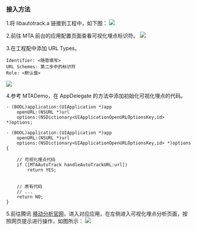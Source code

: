 ### 接入方法

1.将 libautotrack.a 链接到工程中，如下图：
![](http://imgcache.tcecqpoc.fsphere.cn/image/mc.qcloudimg.com/static/img/a82f1d8517e113a7a68f82ff250af175/image.png)

2.前往 MTA 前台的应用配置页面查看可视化埋点标识符。
![](http://imgcache.tcecqpoc.fsphere.cn/image/mc.qcloudimg.com/static/img/b0ea1ff9b407d1a0fbc239f8991dd2ee/image.png)

3.在工程配中添加 URL Types。
```
Identifier: <随意填写>
URL Schemes: 第二步中的标识符
Role: <默认值>
```
![](http://imgcache.tcecqpoc.fsphere.cn/image/mc.qcloudimg.com/static/img/1644996d749edcc04ac9a71bb04768ce/image.jpg)

4.参考 MTADemo，在 AppDelegate 的方法中添加初始化可视化埋点的代码。

```
- (BOOL)application:(UIApplication *)app
    openURL:(NSURL *)url
    options:(NSDictionary<UIApplicationOpenURLOptionsKey,id> *)options;
```

```
- (BOOL)application:(UIApplication *)app
    openURL:(NSURL *)url
    options:(NSDictionary<UIApplicationOpenURLOptionsKey,id> *)options {

    // 可视化埋点代码
    if ([MTAAutoTrack handleAutoTrackURL:url])
        return YES;


    // 原有代码
    // ...
    return NO;
}
```

5.前往腾讯 [移动分析官网](http://mta.qq.com)，进入对应应用，在左侧进入可视化埋点分析页面，按照网页提示进行操作，如图所示：
![](http://imgcache.tcecqpoc.fsphere.cn/image/mc.qcloudimg.com/static/img/c5eb897666304713f6dd4d96e64ce464/image.png)